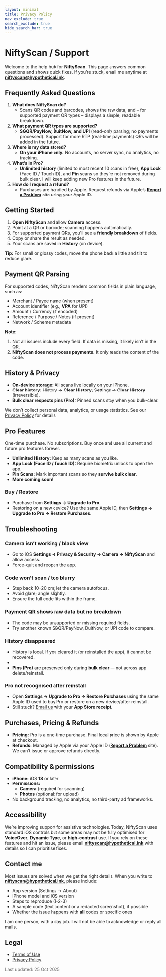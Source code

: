 ```yaml
---
layout: minimal
title: Privacy Policy
nav_exclude: true
search_exclude: true
hide_search_bar: true
---
```


# NiftyScan / Support

Welcome to the help hub for **NiftyScan**. This page answers common questions and shows quick fixes. If you’re stuck, email me anytime at **[niftyscan@hypothetical.ink](mailto:niftyscan@hypothetical.ink)**.

## Frequently Asked Questions

1. **What does NiftyScan do?**
    - Scans QR codes and barcodes, shows the raw data, and – for supported payment QR types – displays a simple, readable breakdown.
2. **What payment QR types are supported?**
    - **SGQR/PayNow, DuitNow, and UPI** (read-only parsing; no payments processed). Support for more RTP (real-time payments) QRs will be added in the future.
3. **Where is my data stored?**
    - **On your iPhone only.** No accounts, no server sync, no analytics, no tracking.
4. **What’s in Pro?**
    - **Unlimited history** (limited to most recent 10 scans in free), **App Lock** (Face ID / Touch ID), and **Pin** scans so they’re not removed during bulk clear. I will keep adding new Pro features in the future.
5. **How do I request a refund?**
    - Purchases are handled by Apple. Request refunds via Apple’s **[Report a Problem](https://support.apple.com/en-us/118223)** site using your Apple ID.

## Getting Started

1. **Open NiftyScan** and allow **Camera** access.
2. Point at a QR or barcode; scanning happens automatically.
3. For supported payment QRs, you'll see a **friendly breakdown** of fields.
4. Copy or share the result as needed.
5. Your scans are saved in **History** (on device).

**Tip:** For small or glossy codes, move the phone back a little and tilt to reduce glare.

## Payment QR Parsing

For supported codes, NiftyScan renders common fields in plain language, such as:

- Merchant / Payee name (when present)
- Account identifier (e.g., **VPA** for UPI)
- Amount / Currency (if encoded)
- Reference / Purpose / Notes (if present)
- Network / Scheme metadata

**Note:**

1. Not all issuers include every field. If data is missing, it likely isn’t in the QR.
2. **NiftyScan does not process payments.** It only reads the content of the code.

## History & Privacy

- **On-device storage:** All scans live locally on your iPhone.
- **Clear history:** History → **Clear History**; Settings → **Clear History** (irreversible).
- **Bulk clear respects pins (Pro):** Pinned scans stay when you bulk-clear.

We don’t collect personal data, analytics, or usage statistics. See our [Privacy Policy](privacy) for details.

## Pro Features

One-time purchase. No subscriptions. Buy once and use all current and future pro features forever.

- **Unlimited History:** Keep as many scans as you like.
- **App Lock (Face ID / Touch ID):** Require biometric unlock to open the app.
- **Pin Scans:** Mark important scans so they **survive bulk clear**.
- **More coming soon!**

### Buy / Restore

- Purchase from **Settings → Upgrade to Pro**.
- Restoring on a new device? Use the same Apple ID, then **Settings → Upgrade to Pro → Restore Purchases**.

## Troubleshooting

### Camera isn’t working / black view

- Go to iOS **Settings → Privacy & Security → Camera → NiftyScan** and allow access.
- Force-quit and reopen the app.

### Code won’t scan / too blurry

- Step back 10–20 cm; let the camera autofocus.
- Avoid glare; angle slightly.
- Ensure the full code fits within the frame.

### Payment QR shows raw data but no breakdown

- The code may be unsupported or missing required fields.
- Try another known SGQR/PayNow, DuitNow, or UPI code to compare.

### History disappeared

- History is local. If you cleared it (or reinstalled the app), it cannot be recovered.
- <!-- Update when iCloud sync and/or csv download is available. -->
- **Pins (Pro)** are preserved only during **bulk clear** — not across app delete/reinstall.

### Pro not recognised after reinstall

- Open **Settings → Upgrade to Pro → Restore Purchases** using the same Apple ID used to buy Pro or restore on a new device/after reinstall.
- Still stuck? [Email us](mailto:niftyscan@hypothetical.ink) with your **App Store receipt**.

## Purchases, Pricing & Refunds

- **Pricing:** Pro is a one-time purchase. Final local price is shown by Apple at checkout.
- **Refunds:** Managed by Apple via your Apple ID (**[Report a Problem](https://support.apple.com/en-us/118223)** site). We can’t issue or approve refunds directly.

## Compatibility & permissions

- **iPhone:** iOS **18** or later
- **Permissions:**
  - **Camera** (required for scanning)
  - **Photos** (optional: for upload)
- No background tracking, no analytics, no third-party ad frameworks.

## Accessibility

We’re improving support for assistive technologies. Today, NiftyScan uses standard iOS controls but some areas may not be fully optimised for **VoiceOver**, **Dynamic Type**, or **high-contrast** use. If you rely on these features and hit an issue, please email **[niftyscan@hypothetical.ink](mailto:niftyscan@hypothetical.ink)** with details so I can prioritise fixes.

## Contact me

Most issues are solved when we get the right details. When you write to **[niftyscan@hypothetical.ink](mailto:niftyscan@hypothetical.ink)**, please include:

- App version (Settings → About)
- iPhone model and iOS version
- Steps to reproduce (1-2-3)
- A sample code (text content or a redacted screenshot), if possible
- Whether the issue happens with **all** codes or specific ones

I am one person, with a day job. I will not be able to acknowledge or reply all mails.

## Legal

- [Terms of Use](terms)
- [Privacy Policy](privacy)

<p style="color: #666">Last updated: 25 Oct 2025</p>
